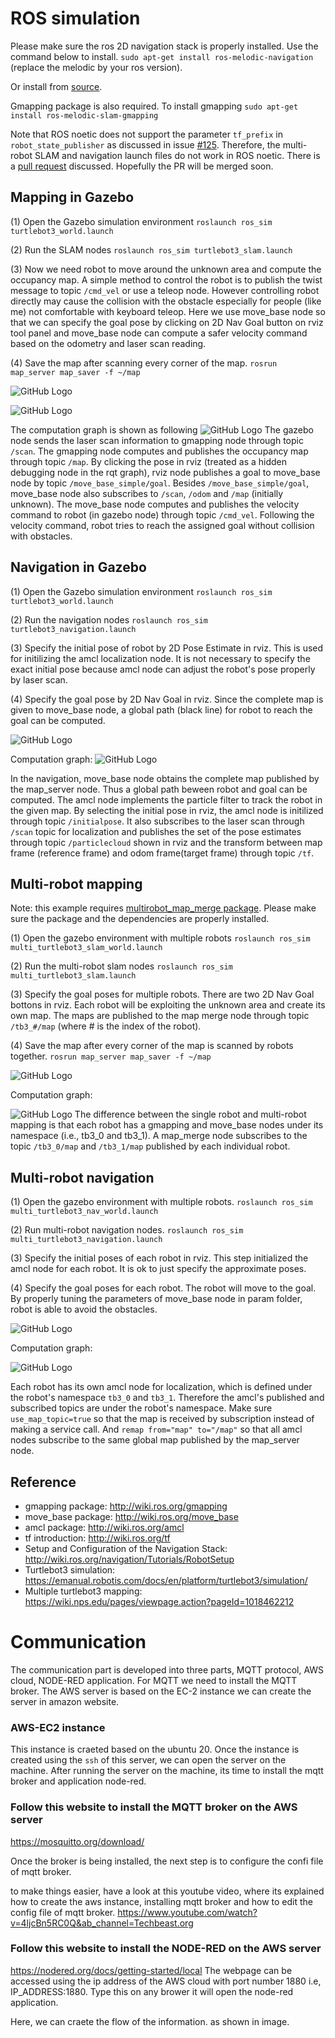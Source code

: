 # ROS simulation

Please make sure the ros 2D navigation stack is properly installed. Use the command below to install.
`sudo apt-get install ros-melodic-navigation` (replace the melodic by your ros version).

Or install from [source](https://github.com/ros-planning/navigation).

Gmapping package is also required. To install gmapping
`sudo apt-get install ros-melodic-slam-gmapping`

Note that ROS noetic does not support the parameter `tf_prefix` in `robot_state_publisher` as discussed in issue [#125](https://github.com/ros/robot_state_publisher/issues/125). Therefore, the multi-robot SLAM and navigation launch files do not work in ROS noetic. There is a [pull request](https://github.com/ros/robot_state_publisher/pull/139) discussed. Hopefully the PR will be merged soon.

## Mapping in Gazebo

(1) Open the Gazebo simulation environment
`roslaunch ros_sim turtlebot3_world.launch`

(2) Run the SLAM nodes
`roslaunch ros_sim turtlebot3_slam.launch`

(3) Now we need robot to move around the unknown area and compute the occupancy map. A simple method to control the robot is to publish the twist message to topic `/cmd_vel` or use a teleop node. However controlling robot directly may cause the collision with the obstacle especially for people (like me) not comfortable with keyboard teleop. Here we use move_base node so that we can specify the goal pose by clicking on 2D Nav Goal button on rviz tool panel and move_base node can compute a safer velocity command based on the odometry and laser scan reading.

(4) Save the map after scanning every corner of the map.
`rosrun map_server map_saver -f ~/map`

![GitHub Logo](demo/tb3_map.png)

![GitHub Logo](demo/slam.gif)

The computation graph is shown as following
![GitHub Logo](rqt_graph/slam.png)
The gazebo node sends the laser scan information to gmapping node through topic `/scan`. The gmapping node computes and publishes the occupancy map through topic `/map`. By clicking the pose in rviz (treated as a hidden debugging node in the rqt graph), rviz node publishes a goal to move_base node by topic `/move_base_simple/goal`. Besides `/move_base_simple/goal`, move_base node also subscribes to `/scan`, `/odom` and `/map` (initially unknown). The move_base node computes and publishes the velocity command to robot (in gazebo node) through topic `/cmd_vel`. Following the velocity command, robot tries to reach the assigned goal without collision with obstacles.

## Navigation in Gazebo

(1) Open the Gazebo simulation environment
`roslaunch ros_sim turtlebot3_world.launch`

(2) Run the navigation nodes
`roslaunch ros_sim turtlebot3_navigation.launch`

(3) Specify the initial pose of robot by 2D Pose Estimate in rviz. This is used for initilizing the amcl localization node. It is not necessary to specify the exact initial pose because amcl node can adjust the robot's pose properly by laser scan.

(4) Specify the goal pose by 2D Nav Goal in rviz. Since the complete map is given to move_base node, a global path (black line) for robot to reach the goal can be computed.

![GitHub Logo](demo/nav.gif)

Computation graph:
![GitHub Logo](rqt_graph/navigation.png)

In the navigation, move_base node obtains the complete map published by the map_server node. Thus a global path beween robot and goal can be computed. The amcl node implements the particle filter to track the robot in the given map. By selecting the initial pose in rviz, the amcl node is initilized through topic `/initialpose`. It also subscribes to the laser scan through `/scan` topic for localization and publishes the set of the pose estimates through topic `/particlecloud` shown in rviz and the transform between map frame (reference frame) and odom frame(target frame) through topic `/tf`.

## Multi-robot mapping

Note: this example requires [multirobot_map_merge package](https://github.com/hrnr/m-explore). Please make sure the package and the dependencies are properly installed.

(1) Open the gazebo environment with multiple robots
`roslaunch ros_sim multi_turtlebot3_slam_world.launch`

(2) Run the multi-robot slam nodes
`roslaunch ros_sim multi_turtlebot3_slam.launch`

(3) Specify the goal poses for multiple robots. There are two 2D Nav Goal bottons in rviz. Each robot will be exploiting the unknown area and create its own map. The maps are published to the map merge node through topic `/tb3_#/map` (where # is the index of the robot).

(4) Save the map after every corner of the map is scanned by robots together.
`rosrun map_server map_saver -f ~/map`

![GitHub Logo](demo/multi_slam.gif)

Computation graph:

![GitHub Logo](rqt_graph/multi_slam.png)
The difference between the single robot and multi-robot mapping is that each robot has a gmapping and move_base nodes under its namespace (i.e., tb3_0 and tb3_1). A map_merge node subscribes to the topic `/tb3_0/map` and `/tb3_1/map` published by each individual robot.

## Multi-robot navigation

(1) Open the gazebo environment with multiple robots.
`roslaunch ros_sim multi_turtlebot3_nav_world.launch`

(2) Run multi-robot navigation nodes.
`roslaunch ros_sim multi_turtlebot3_navigation.launch`

(3) Specify the initial poses of each robot in rviz. This step initialized the amcl node for each robot. It is ok to just specify the approximate poses.

(4) Specify the goal poses for each robot. The robot will move to the goal. By properly tuning the parameters of move_base node in param folder, robot is able to avoid the obstacles.

![GitHub Logo](demo/multi_nav.gif)

Computation graph:

![GitHub Logo](rqt_graph/multi_nav.png)

Each robot has its own amcl node for localization, which is defined under the robot's namespace `tb3_0` and `tb3_1`. Therefore the amcl's published and subscribed topics are under the robot's namespace. Make sure `use_map_topic=true` so that the map is received by subscription instead of making a service call. And `remap from="map" to="/map"` so that all amcl nodes subscribe to the same global map published by the map_server node.

## Reference

* gmapping package: <http://wiki.ros.org/gmapping>
* move_base package: <http://wiki.ros.org/move_base>
* amcl package: <http://wiki.ros.org/amcl>
* tf introduction: <http://wiki.ros.org/tf>
* Setup and Configuration of the Navigation Stack: <http://wiki.ros.org/navigation/Tutorials/RobotSetup>
* Turtlebot3 simulation: <https://emanual.robotis.com/docs/en/platform/turtlebot3/simulation/>
* Multiple turtlebot3 mapping: <https://wiki.nps.edu/pages/viewpage.action?pageId=1018462212>



# Communication 
The communication part is developed into three parts, MQTT protocol, AWS cloud, NODE-RED  application. For MQTT we need to install the MQTT broker. The AWS server is based on the EC-2 instance we can create the server in amazon website. 
### AWS-EC2 instance
This instance is craeted based on the ubuntu 20. 
Once the instance is created using the `ssh` of this server, we can open the server on the machine. 
After running the server on the machine, its time to install the mqtt broker and application node-red. 
### Follow this website to install the MQTT broker on the AWS server 
https://mosquitto.org/download/

Once the broker is being installed, the next step is to configure the confi file of mqtt broker. 

to make things easier, have a look at this youtube video, where its explained how to create the aws instance, installing mqtt broker and how to edit the config file of mqtt broker. 
https://www.youtube.com/watch?v=4ljcBn5RC0Q&ab_channel=Techbeast.org

### Follow this website to install the NODE-RED on the AWS server 
https://nodered.org/docs/getting-started/local
The webpage can be accessed using the ip address of the AWS cloud with port number 1880 i.e, IP_ADDRESS:1880. Type this on any brower it will open the node-red application. 

Here, we can craete the flow of the information. as shown in image. 





